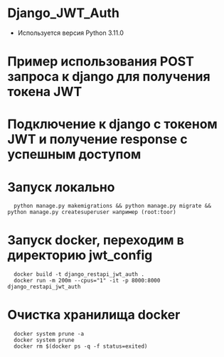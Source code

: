 # Django_JWT_Auth
- Используется версия Python 3.11.0
# Пример использования POST запроса к django для получения токена JWT

# Подключение к django с токеном JWT и получение response с успешным доступом

# Запуск локально
      python manage.py makemigrations && python manage.py migrate && python manage.py createsuperuser например (root:toor)
# Запуск docker, переходим в директорию jwt_config
      docker build -t django_restapi_jwt_auth .
      docker run -m 200m --cpus="1" -it -p 8000:8000 django_restapi_jwt_auth
# Очистка хранилища docker
      docker system prune -a
      docker system prune
      docker rm $(docker ps -q -f status=exited)
